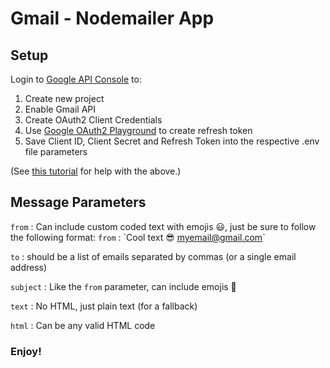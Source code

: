 # Gmail - Nodemailer App

## Setup

Login to [Google API Console](https://console.developer.google.com) to:

1. Create new project
2. Enable Gmail API
3. Create OAuth2 Client Credentials
4. Use [Google OAuth2 Playground](https://developers.google.com/oauthplayground) to create refresh token
5. Save Client ID, Client Secret and Refresh Token into the respective .env file parameters

(See [this tutorial](https://medium.com/@nickroach_50526/sending-emails-with-node-js-using-smtp-gmail-and-oauth2-316fe9c790a1) for help with the above.)

## Message Parameters

`from` : Can include custom coded text with emojis 😃, just be sure to follow the following format: `from` : \`Cool text 😎 <myemail@gmail.com>\`

`to` : should be a list of emails separated by commas (or a single email address)

`subject` : Like the `from` parameter, can include emojis 🚀

`text` : No HTML, just plain text (for a fallback)

`html` : Can be any valid HTML code

### Enjoy!
